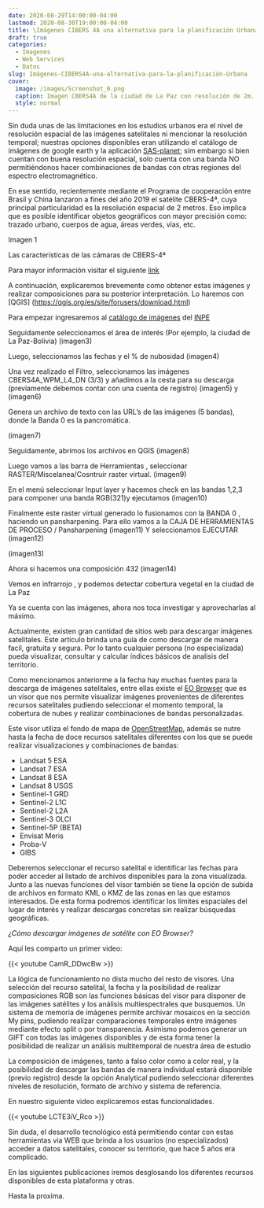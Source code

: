 ```yaml
---
date: 2020-08-29T14:00:00-04:00
lastmod: 2020-08-30T19:00:00-04:00
title: \Imágenes CIBERS 4A una alternativa para la planificación Urbana
draft: true
categories:
  - Imagenes
  - Web Services
  - Datos
slug: Imágenes-CIBERS4A-una-alternativa-para-la-planificación-Urbana 
cover:
  image: /images/Screenshot_0.png
  caption: Imagen CBERS4A de la ciudad de La Paz con resolución de 2m.
  style: normal
---
```


Sin duda unas de las limitaciones en los estudios urbanos era el nivel de resolución espacial de las imágenes satelitales ni mencionar la resolución temporal; nuestras opciones disponibles eran utilizando el catálogo de imágenes de google earth y la aplicación  [SAS-planet](http://www.sasgis.org/); sim embargo si bien cuentan con buena resolución espacial, solo cuenta con una banda NO permitiéndonos hacer combinaciones de bandas con otras regiones del espectro electromagnético.

En ese sentido, recientemente mediante el Programa de cooperación entre Brasil y China lanzaron a fines del año 2019 el satélite CBERS-4ª, cuya principal particularidad es la resolución espacial de 2 metros. Eso implica que es posible identificar objetos geográficos con mayor precisión como: trazado urbano, cuerpos de agua, áreas verdes, vías, etc.

Imagen 1




Las características de las cámaras de CBERS-4ª






Para mayor información visitar el siguiente [link](http://www.cbers.inpe.br/sobre/cameras/cbers04a.php) 

A continuación, explicaremos brevemente como obtener estas imágenes y realizar composiciones para su posterior interpretación. Lo haremos con [QGIS]  (https://qgis.org/es/site/forusers/download.html) 

Para empezar ingresaremos al [catálogo de imágenes](http://www2.dgi.inpe.br/catalogo/explore) del [INPE](http://www.inpe.br/)

Seguidamente seleccionamos el área de interés (Por ejemplo, la ciudad de La Paz-Bolivia)
(imagen3)

Luego, seleccionamos las fechas y el % de nubosidad
(imagen4)

Una vez realizado el Filtro, seleccionamos las imágenes CBERS4A_WPM_L4_DN (3/3) y añadimos a la cesta para su descarga (previamente debemos contar con una cuenta de registro)
(imagen5) y (imagen6)

Genera un archivo de texto con las URL’s de las imágenes (5 bandas), donde la Banda 0 es la pancromática.

(imagen7)




Seguidamente, abrimos los archivos en QGIS
(imagen8)


Luego vamos a las barra de Herramientas , seleccionar RASTER/Miscelanea/Cosntruir raster virtual.
(imagen9)

En el menú seleccionar Input layer y hacemos check en las bandas 1,2,3 para componer una banda RGB(321)y ejecutamos
(imagen10)

Finalmente este raster virtual generado lo fusionamos con la BANDA 0 , haciendo un pansharpening. Para ello vamos a la CAJA DE HERRAMIENTAS DE PROCESO / Pansharpening
(imagen11)
Y seleccionamos EJECUTAR
(imagen12)

(imagen13)

Ahora si hacemos una composición 432
(imagen14)

Vemos en infrarrojo , y podemos detectar cobertura vegetal en la ciudad de La Paz

Ya se cuenta con las  imágenes, ahora nos toca investigar y aprovecharlas al máximo. 





Actualmente, existen gran cantidad de sitios web para descargar imágenes satelitales. Este artículo brinda una guía de como descargar de manera facil, gratuita y segura. 
Por lo tanto cualquier persona (no especializada) pueda visualizar, consultar y calcular índices básicos de analisis del territorio.


Como mencionamos anteriorme a la fecha hay muchas fuentes para la descarga de imágenes satelitales, entre ellas existe el [EO Browser](https://apps.sentinel-hub.com/eo-browser/?lat=-4.83&lng=-71.41&zoom=5) que es un visor que nos permite visualizar imágenes provenientes de diferentes recursos satelitales  pudiendo seleccionar el momento temporal, la cobertura de nubes y realizar combinaciones de bandas personalizadas.

Este visor utiliza el fondo de mapa de  [OpenStreetMap](https://www.openstreetmap.org/#map=6/-16.267/-64.823), además se nutre hasta la fecha  de doce recursos satelitales diferentes con los que se puede realizar visualizaciones y combinaciones de bandas:

- Landsat 5 ESA
- Landsat 7 ESA
- Landsat 8 ESA
- Landsat 8 USGS
- Sentinel-1 GRD
- Sentinel-2 L1C
- Sentinel-2 L2A
- Sentinel-3 OLCI
- Sentinel-5P (BETA)
- Envisat Meris
- Proba-V
- GIBS

Deberemos seleccionar el recurso satelital e identificar las fechas para poder acceder al listado de archivos disponibles para la zona visualizada. Junto a las nuevas funciones del visor también se tiene  la opción de subida de archivos en formato KML o KMZ de las zonas en las que estamos interesados. De esta forma podremos identificar los límites espaciales del lugar de interés y realizar descargas concretas sin realizar búsquedas geográficas.

_¿Cómo descargar  imágenes de satélite con EO Browser?_

Aquí les comparto un primer video:

{{< youtube CamR_DDwcBw >}}


La lógica de funcionamiento no dista mucho del resto de visores. Una selección del recurso satelital, la fecha y la posibilidad de realizar composiciones RGB son las funciones básicas del visor para disponer de las imágenes satélites y los análisis multiespectrales que busquemos. Un sistema de memoria de imágenes permite archivar mosaicos en la sección My pins, pudiendo realizar comparaciones temporales entre imágenes mediante efecto split o por transparencia. Asimismo podemos generar un GIFT con todas las imágenes disponibles y de esta forma tener la posibilidad de realizar un análisis multitemporal de nuestra área de estudio 

La composición de imágenes, tanto a falso color como a color real, y la posibilidad de descargar las bandas de manera individual estará disponible (previo registro) desde la opción Analytical pudiendo seleccionar diferentes niveles de resolución, formato de archivo y sistema de referencia.

En nuestro siguiente video explicaremos estas funcionalidades.

{{< youtube LCTE3iV_Rco >}}  


Sin duda, el desarrollo tecnológico está permitiendo contar con estas herramientas via WEB que brinda a los usuarios (no especializados) acceder a datos satelitales, conocer su territorio, que hace 5 años era complicado. 

En las siguientes publicaciones iremos desglosando los diferentes recursos disponibles de esta plataforma y otras.



Hasta la proxima.